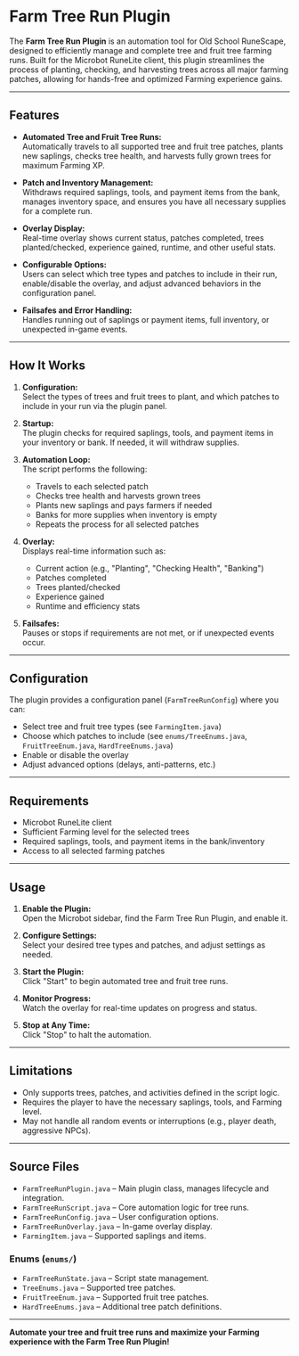 ﻿# Farm Tree Run Plugin

The **Farm Tree Run Plugin** is an automation tool for Old School RuneScape, designed to efficiently manage and complete tree and fruit tree farming runs. Built for the Microbot RuneLite client, this plugin streamlines the process of planting, checking, and harvesting trees across all major farming patches, allowing for hands-free and optimized Farming experience gains.

---

## Features

- **Automated Tree and Fruit Tree Runs:**  
  Automatically travels to all supported tree and fruit tree patches, plants new saplings, checks tree health, and harvests fully grown trees for maximum Farming XP.

- **Patch and Inventory Management:**  
  Withdraws required saplings, tools, and payment items from the bank, manages inventory space, and ensures you have all necessary supplies for a complete run.

- **Overlay Display:**  
  Real-time overlay shows current status, patches completed, trees planted/checked, experience gained, runtime, and other useful stats.

- **Configurable Options:**  
  Users can select which tree types and patches to include in their run, enable/disable the overlay, and adjust advanced behaviors in the configuration panel.

- **Failsafes and Error Handling:**  
  Handles running out of saplings or payment items, full inventory, or unexpected in-game events.

---

## How It Works

1. **Configuration:**  
   Select the types of trees and fruit trees to plant, and which patches to include in your run via the plugin panel.

2. **Startup:**  
   The plugin checks for required saplings, tools, and payment items in your inventory or bank. If needed, it will withdraw supplies.

3. **Automation Loop:**  
   The script performs the following:
    - Travels to each selected patch
    - Checks tree health and harvests grown trees
    - Plants new saplings and pays farmers if needed
    - Banks for more supplies when inventory is empty
    - Repeats the process for all selected patches

4. **Overlay:**  
   Displays real-time information such as:
    - Current action (e.g., "Planting", "Checking Health", "Banking")
    - Patches completed
    - Trees planted/checked
    - Experience gained
    - Runtime and efficiency stats

5. **Failsafes:**  
   Pauses or stops if requirements are not met, or if unexpected events occur.

---

## Configuration

The plugin provides a configuration panel (`FarmTreeRunConfig`) where you can:

- Select tree and fruit tree types (see `FarmingItem.java`)
- Choose which patches to include (see `enums/TreeEnums.java`, `FruitTreeEnum.java`, `HardTreeEnums.java`)
- Enable or disable the overlay
- Adjust advanced options (delays, anti-patterns, etc.)

---

## Requirements

- Microbot RuneLite client
- Sufficient Farming level for the selected trees
- Required saplings, tools, and payment items in the bank/inventory
- Access to all selected farming patches

---

## Usage

1. **Enable the Plugin:**  
   Open the Microbot sidebar, find the Farm Tree Run Plugin, and enable it.

2. **Configure Settings:**  
   Select your desired tree types and patches, and adjust settings as needed.

3. **Start the Plugin:**  
   Click "Start" to begin automated tree and fruit tree runs.

4. **Monitor Progress:**  
   Watch the overlay for real-time updates on progress and status.

5. **Stop at Any Time:**  
   Click "Stop" to halt the automation.

---

## Limitations

- Only supports trees, patches, and activities defined in the script logic.
- Requires the player to have the necessary saplings, tools, and Farming level.
- May not handle all random events or interruptions (e.g., player death, aggressive NPCs).

---

## Source Files

- `FarmTreeRunPlugin.java` – Main plugin class, manages lifecycle and integration.
- `FarmTreeRunScript.java` – Core automation logic for tree runs.
- `FarmTreeRunConfig.java` – User configuration options.
- `FarmTreeRunOverlay.java` – In-game overlay display.
- `FarmingItem.java` – Supported saplings and items.

### Enums (`enums/`)
- `FarmTreeRunState.java` – Script state management.
- `TreeEnums.java` – Supported tree patches.
- `FruitTreeEnum.java` – Supported fruit tree patches.
- `HardTreeEnums.java` – Additional tree patch definitions.

---

**Automate your tree and fruit tree runs and maximize your Farming experience with the Farm Tree Run Plugin!**